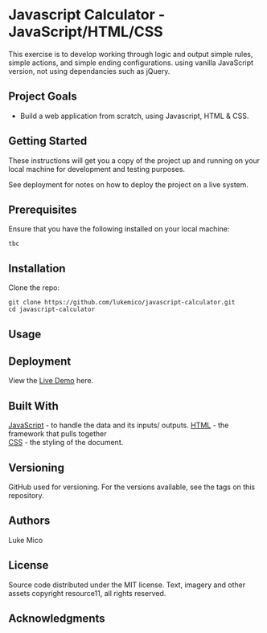 # Javascript Calculator - JavaScript/HTML/CSS

This exercise is to develop working through logic and output simple rules, simple actions, and simple ending configurations. using vanilla JavaScript version, not using dependancies such as jQuery.

## Project Goals

-   Build a web application from scratch, using Javascript, HTML & CSS.

## Getting Started

These instructions will get you a copy of the project up and running on your local machine for development and testing purposes.

See deployment for notes on how to deploy the project on a live system.

## Prerequisites

Ensure that you have the following installed on your local machine:

```
tbc
```

## Installation

Clone the repo:

```
git clone https://github.com/lukemico/javascript-calculator.git
cd javascript-calculator
```

## Usage

## Deployment

View the [Live Demo](tbc) here.

## Built With

[JavaScript](https://developer.mozilla.org/bm/docs/Web/JavaScript) - to handle the data and its inputs/ outputs.
[HTML](https://www.w3.org/html/) - the framework that pulls together  
[CSS](https://www.w3.org/Style/CSS/) - the styling of the document.

## Versioning

GitHub used for versioning. For the versions available, see the tags on this repository.

## Authors

Luke Mico

## License

Source code distributed under the MIT license. Text, imagery and other assets copyright resource11, all rights reserved.

## Acknowledgments
